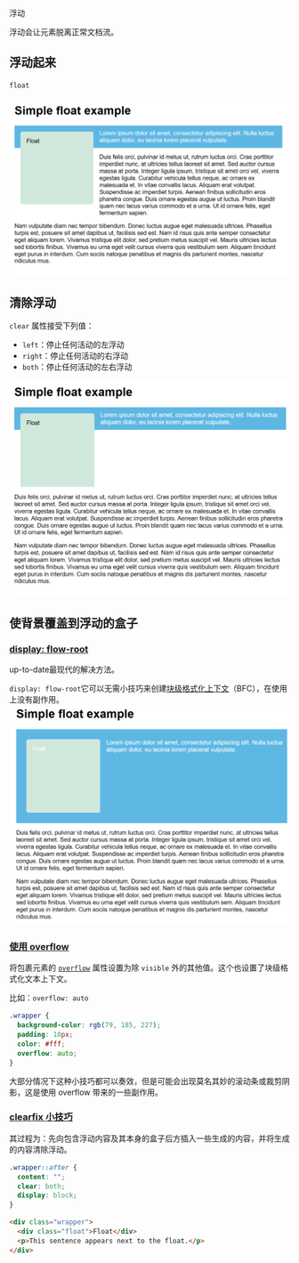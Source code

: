浮动

浮动会让元素脱离正常文档流。
## 浮动起来

`float`

![](../../img/29.Floats-20231010211547.png)

## 清除浮动

`clear` 属性接受下列值：

- `left`：停止任何活动的左浮动
- `right`：停止任何活动的右浮动
- `both`：停止任何活动的左右浮动

![](../../img/29.Floats-20231010211647.png)
## 使背景覆盖到浮动的盒子

### [display: flow-root](https://developer.mozilla.org/zh-CN/docs/Learn/CSS/CSS_layout/Floats#display_flow-root)
up-to-date最现代的解决方法。

`display: flow-root`它可以无需小技巧来创建[块级格式化上下文](https://developer.mozilla.org/zh-CN/docs/Web/Guide/CSS/Block_formatting_context)（BFC），在使用上没有副作用。
![](../../img/29.Floats-20231010212111.png)

### [使用 overflow](https://developer.mozilla.org/zh-CN/docs/Learn/CSS/CSS_layout/Floats#%E4%BD%BF%E7%94%A8_overflow)

将包裹元素的 [`overflow`](https://developer.mozilla.org/zh-CN/docs/Web/CSS/overflow) 属性设置为除 `visible` 外的其他值。这个也设置了块级格式化文本上下文。

比如：`overflow: auto`
```css
.wrapper {
  background-color: rgb(79, 185, 227);
  padding: 10px;
  color: #fff;
  overflow: auto;
}
```

大部分情况下这种小技巧都可以奏效，但是可能会出现莫名其妙的滚动条或裁剪阴影，这是使用 overflow 带来的一些副作用。
### [clearfix 小技巧](https://developer.mozilla.org/zh-CN/docs/Learn/CSS/CSS_layout/Floats#clearfix_%E5%B0%8F%E6%8A%80%E5%B7%A7)
其过程为：先向包含浮动内容及其本身的盒子后方插入一些生成的内容，并将生成的内容清除浮动。
```css
.wrapper::after {
  content: "";
  clear: both;
  display: block;
}
```
```html
<div class="wrapper">
  <div class="float">Float</div>
  <p>This sentence appears next to the float.</p>
</div>
```


